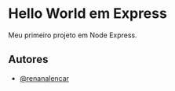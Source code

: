 # Hello World em Express

Meu primeiro projeto em Node Express.


## Autores

- [@renanalencar](https://www.github.com/renanalencar)

